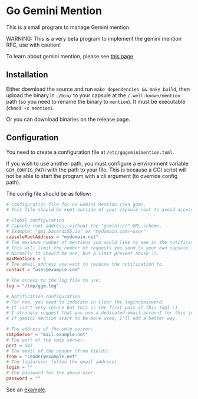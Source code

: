 # Go Gemini Mention

This is a small program to manage Gemini mention.

WARNING: This is a very beta program to implement the gemini mention RFC, use with caution!

To learn about gemini mention, please see [this page](https://codeberg.org/bacardi55/gemini-mentions-rfc).

## Installation

Either download the source and run `make dependencies && make build`, then upload the binary in `./bin/` to your capsule at the `/.well-known/mention` path (so you need to rename the binary to `mention`).
It must be executable (`chmod +x mention`).

Or you can download binaries on the release page.

## Configuration

You need to create a configuration file at `/etc/gogeminimention.toml`.

If you wish to use another path, you must configure a environment variable `GGM_CONFIG_PATH` with the path to your file. This is because a CGI script will not be able to start the program with a cli argument (to override config path).

The config file should be as follow:

```toml
# Configuration file for Go Gemini Mention (aka ggm).
# This file should be kept outside of your capsule root to avoid access to it!

# Global configuration
# Capsule root address, without the "gemini://" URL scheme.
# Example: "gmi.bacardi55.io" or "mydomain.com/~user"
capsuleRootAddress = "mydomain.net"
# The maximum number of mentions you would like to see in the notification.
# This will limit the number of requests you send to your own capsule.
# Normally it should be one, but a limit prevent abuse :).
maxMentions = 2
# The email address you want to receive the notification to.
contact = "user@example.com"

# The access to the log file to use:
log = "/tmp/ggm.log"

# Notification configuration
# For now, you need to indicate in clear the login/password.
# It isn't very secure but this is the first pass at this tool :)
# I strongly suggest that you use a dedicated email account for this just in case.
# If gemini mention start to be more used, I'll add a better way.

# The address of the smtp server:
smtpServer = "mail.example.net"
# The port of the smtp server:
port = 587
# The email of the sender (from field):
from = "sender@example.net"
# The login/user (often the email address)
login = ""
# The password for the above user:
password = ""
```

See an [example](/blob/main/ggm.toml.example).
